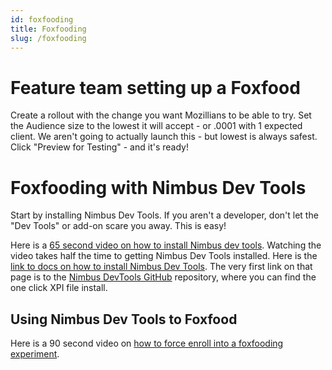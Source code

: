 ```yaml
---
id: foxfooding
title: Foxfooding
slug: /foxfooding
---
```


# Feature team setting up a Foxfood

Create a rollout with the change you want Mozillians to be able to try. 
Set the Audience size to the lowest it will accept - or .0001 with 1 expected client.  We aren't going to actually launch this - but lowest is always safest.
Click "Preview for Testing" - and it's ready!


# Foxfooding with Nimbus Dev Tools

Start by installing Nimbus Dev Tools.  If you aren't a developer, don't let the "Dev Tools" or add-on scare you away. This is easy!

Here is a [65 second video on how to install Nimbus dev tools](https://mozilla.hosted.panopto.com/Panopto/Pages/Viewer.aspx?id=b7b2d02b-79ba-43a0-a708-b2a60107f0bf). Watching the video takes half the time to getting Nimbus Dev Tools installed. 
Here is the [link to docs on how to install Nimbus Dev Tools](https://experimenter.info/nimbus-devtools-guide#installation). 
The very first link on that page is to the [Nimbus DevTools GitHub](https://github.com/mozilla-extensions/nimbus-devtools/releases) repository, where you can find the one click XPI file install.

## Using Nimbus Dev Tools to Foxfood

Here is a 90 second video on [how to force enroll into a foxfooding experiment](https://mozilla.hosted.panopto.com/Panopto/Pages/Viewer.aspx?id=91da9998-b2e8-4314-aa83-b330014e2441).
